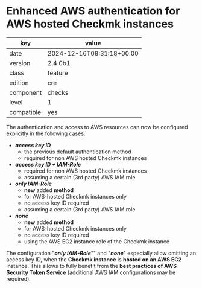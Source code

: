[//]: # (werk v2)
# Enhanced AWS authentication for AWS hosted Checkmk instances

| key        | value                     |
| ---------- | ------------------------- |
| date       | 2024-12-16T08:31:18+00:00 |
| version    | 2.4.0b1                   |
| class      | feature                   |
| edition    | cre                       |
| component  | checks                    |
| level      | 1                         |
| compatible | yes                       |

The authentication and access to AWS resources can now be configured explicitly in the following cases:

* ***access key ID***
    * the previous default authentication method
    * required for non AWS hosted Checkmk instances
* ***access key ID + IAM-Role***
    * required for non AWS hosted Checkmk instances
    * assuming a certain (3rd party) AWS IAM role
* ***only IAM-Role***
    * **new** added **method**
    * for AWS-hosted Checkmk instances only
    * no access key ID required
    * assuming a certain (3rd party) AWS IAM role
* ***none***
    * **new** added **method**
    * for AWS-hosted Checkmk instances only
    * no access key ID required
    * using the AWS EC2 instance role of the Checkmk instance

The configuration "***only IAM-Role***"" and "***none***" especially allow omitting an access key ID, when the **Checkmk instance** is **hosted on an AWS EC2** instance. This allows to fully benefit from the **best practices of AWS Security Token Service** (additional AWS IAM configurations may be required).